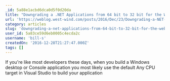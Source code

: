 ```yaml
---
_id: 5a88e1acbd6dca0d5f0d20da
title: "Downgrading a .NET Applications from 64 bit to 32 bit for the WebBrowser Control"
url: 'https://weblog.west-wind.com/posts/2016/Dec/23/Downgrading-a-NET-Applications-from-64-bit-to-32-bit-for-the-WebBrowser-Control'
category: articles
slug: 'downgrading-a-net-applications-from-64-bit-to-32-bit-for-the-webbrowser-control'
user_id: 5a83ce59d6eb0005c4ecda2c
username: 'bill-s'
createdOn: '2016-12-28T21:27:47.000Z'
tags: []
---
```


If you're like most developers these days, when you build a Windows desktop or Console application you most likely use the default Any CPU target in Visual Studio to build your application
